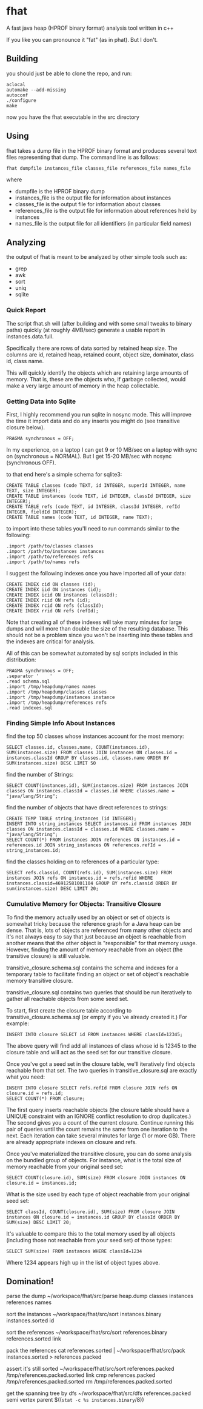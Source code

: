 # fhat

A fast java heap (HPROF binary format) analysis tool written in c++

If you like you can pronounce it "fat" (as in phat).  But I don't.

## Building

you should just be able to clone the repo, and run:

	aclocal
	automake --add-missing
	autoconf
	./configure
	make

now you have the fhat executable in the src directory

## Using

fhat takes a dump file in the HPROF binary format and produces several text files representing that dump.  The command line is as follows:

	fhat dumpfile instances_file classes_file references_file names_file

where 

* dumpfile is the HPROF binary dump
* instances_file is the output file for information about instances
* classes_file is the output file for information about classes
* references_file is the output file for information about references held by instances
* names_file is the output file for all identifiers (in particular field names)

## Analyzing

the output of fhat is meant to be analyzed by other simple tools such as:

* grep
* awk
* sort
* uniq
* sqlite

### Quick Report

The script fhat.sh will (after building and with some small tweaks to binary paths) quickly (at roughly 4MB/sec) generate a usable report in instances.data.full.  

Specifically there are rows of data sorted by retained heap size.  The columns are id, retained heap, retained count, object size, dominator, class id, class name.

This will quickly identify the objects which are retaining large amounts of memory.  That is, these are the objects who, if garbage collected, would make a very large amount of memory in the heap collectable.  

### Getting Data into Sqlite

First, I highly recommend you run sqlite in nosync mode.  This will improve the time it import data and do any inserts you might do (see transitive closure below).

	PRAGMA synchronous = OFF;

In my experience, on a laptop I can get 9 or 10 MB/sec on a laptop with sync on (synchronous = NORMAL).  But I get 15-20 MB/sec with nosync (synchronous OFF).

to that end here's a simple schema for sqlite3:

	CREATE TABLE classes (code TEXT, id INTEGER, superId INTEGER, name TEXT, size INTEGER);
	CREATE TABLE instances (code TEXT, id INTEGER, classId INTEGER, size INTEGER);
	CREATE TABLE refs (code TEXT, id INTEGER, classId INTEGER, refId INTEGER, fieldId INTEGER);
	CREATE TABLE names (code TEXT, id INTEGER, name TEXT);

to import into these tables you'll need to run commands similar to the following:

	.import /path/to/classes classes
	.import /path/to/instances instances
	.import /path/to/references refs
	.import /path/to/names refs

I suggest the following indexes once you have imported all of your data:

	CREATE INDEX cid ON classes (id);
	CREATE INDEX iid ON instances (id);
	CREATE INDEX icid ON instances (classId);
	CREATE INDEX riid ON refs (id);
	CREATE INDEX rcid ON refs (classId);
	CREATE INDEX rrid ON refs (refId);

Note that creating all of these indexes will take many minutes for large dumps and will more than double the size of the resulting database. This should not be a problem since you won't be inserting into these tables and the indexes are critical for analysis.

All of this can be somewhat automated by sql scripts included in this distribution:

	PRAGMA synchronous = OFF;
	.separator '	'
	.read schema.sql
	.import /tmp/heapdump/names names
	.import /tmp/heapdump/classes classes
	.import /tmp/heapdump/instances instance
	.import /tmp/heapdump/references refs
	.read indexes.sql

### Finding Simple Info About Instances

find the top 50 classes whose instances account for the most memory:

	SELECT classes.id, classes.name, COUNT(instances.id), SUM(instances.size) FROM classes JOIN instances ON classes.id = instances.classId GROUP BY classes.id, classes.name ORDER BY SUM(instances.size) DESC LIMIT 50

find the number of Strings:

	SELECT COUNT(instances.id), SUM(instances.size) FROM instances JOIN classes ON instances.classId = classes.id WHERE classes.name = "java/lang/String";

find the number of objects that have direct references to strings:

	CREATE TEMP TABLE string_instances (id INTEGER);
	INSERT INTO string_instances SELECT instances.id FROM instances JOIN classes ON instances.classId = classes.id WHERE classes.name = "java/lang/String";
	SELECT COUNT(*) FROM instances JOIN references ON instances.id = references.id JOIN string_instances ON references.refId = string_instances.id;

find the classes holding on to references of a particular type:

	SELECT refs.classid, COUNT(refs.id), SUM(instances.size) FROM instances JOIN refs ON instances.id = refs.refid WHERE instances.classid=46912581001104 GROUP BY refs.classid ORDER BY sum(instances.size) DESC LIMIT 20;

### Cumulative Memory for Objects: Transitive Closure

To find the memory actually used by an object or set of objects is somewhat tricky because the reference graph for a Java heap can be dense.  That is, lots of objects are referenced from many other objects and it's not always easy to say that just because an object is reachable from another means that the other object is "responsible" for that memory usage.  However, finding the amount of memory reachable from an object (the transitive closure) is still valuable.

transitive_closure.schema.sql contains the schema and indexes for a temporary table to facilitate finding an object or set of object's reachable memory transitive closure.

transitive_closure.sql contains two queries that should be run iteratively to gather all reachable objects from some seed set.

To start, first create the closure table according to transitive_closure.schema.sql (or empty if you've already created it.) For example:

	INSERT INTO closure SELECT id FROM instances WHERE classId=12345;

The above query will find add all instances of class whose id is 12345 to the closure table and will act as the seed set for our transitive closure.

Once you've got a seed set in the closure table, we'll iteratively find objects reachable from that set.  The two queries in transitive_closure.sql are exactly what you need:

	INSERT INTO closure SELECT refs.refId FROM closure JOIN refs ON closure.id = refs.id;
	SELECT COUNT(*) FROM closure;

The first query inserts reachable objects (the closure table should have a UNIQUE constraint with an IGNORE conflict resolution to drop duplicates.) The second gives you a count of the current closure.  Continue running this pair of queries until the count remains the same from one iteration to the next.  Each iteration can take several minutes for large (1 or more GB).  There are already appropriate indexes on closure and refs.

Once you've materialized the transitive closure, you can do some analysis on the bundled group of objects.  For instance, what is the total size of memory reachable from your original seed set:

	SELECT COUNT(closure.id), SUM(size) FROM closure JOIN instances ON closure.id = instances.id;

What is the size used by each type of object reachable from your original seed set:

	SELECT classId, COUNT(closure.id), SUM(size) FROM closure JOIN instances ON closure.id = instances.id GROUP BY classId ORDER BY SUM(size) DESC LIMIT 20;

It's valuable to compare this to the total memory used by all objects (including those not reachable from your seed set) of those types:

	SELECT SUM(size) FROM instances WHERE classId=1234

Where 1234 appears high up in the list of object types above.

## Domination!

parse the dump
	~/workspace/fhat/src/parse heap.dump classes instances references names

sort the instances
	~/workspace/fhat/src/sort instances.binary instances.sorted id

sort the references
	~/workspace/fhat/src/sort references.binary references.sorted link

pack the references
	cat references.sorted | ~/workspace/fhat/src/pack instances.sorted > references.packed

assert it's still sorted
	~/workspace/fhat/src/sort references.packed /tmp/references.packed.sorted link
	cmp references.packed /tmp/references.packed.sorted
	rm /tmp/references.packed.sorted

get the spanning tree by dfs
	~/workspace/fhat/src/dfs references.packed semi vertex parent $((`stat -c %s instances.binary`/8))
